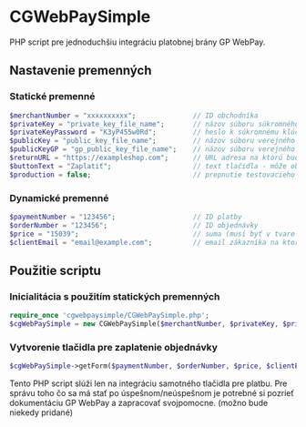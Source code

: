 # CGWebPaySimple
PHP script pre jednoduchšiu integráciu platobnej brány GP WebPay.

## Nastavenie premenných
### Statické premenné
```php
$merchantNumber = "xxxxxxxxxx";              // ID obchodníka
$privateKey = "private_key_file_name";       // názov súboru súkromného klúču (klúč treba vložiť do zložky /cgwebpaysimple/key/)
$privateKeyPassword = "K3yP455w0Rd";         // heslo k súkromnému klúču
$publicKey = "public_key_file_name";         // názov súboru verejného klúču (klúč treba vložiť do zložky /cgwebpaysimple/key/)
$publicKeyGP = "gp_public_key_file_name";    // názov súboru verejného klúču portálu GP WebPay (klúč treba vložiť do zložky /cgwebpaysimple/key/)
$returnURL = "https://exampleshop.com";      // URL adresa na ktorú bude zákazník presmerovaný po odoslaní platby
$buttonText = "Zaplatiť";                    // text tlačidla - môže obsahovať aj HTML tagy (napr. fontawesome ikonky atď.)
$production = false;                         // prepnutie testovacieho a produkčného módu (false = testovanie, true = produkcia)
```

### Dynamické premenné
```php
$paymentNumber = "123456";                   // ID platby
$orderNumber = "123456";                     // ID objednávky
$price = "15039";                            // suma (musí byť v tvare bez desatinných čísel, suma 15039 reprezentuje 150,39€)
$clientEmail = "email@example.com";          // email zákazníka na ktorý príde potvrdenie o platbe
```

## Použitie scriptu
### Inicialitácia s použitím statických premenných
```php
require_once 'cgwebpaysimple/CGWebPaySimple.php';
$cgWebPaySimple = new CGWebPaySimple($merchantNumber, $privateKey, $privateKeyPassword, $publicKey, $publicKeyGP, $production);
```

### Vytvorenie tlačidla pre zaplatenie objednávky
```php
$cgWebPaySimple->getForm($paymentNumber, $orderNumber, $price, $clientEmail, $returnURL, $buttonText);
```

Tento PHP script slúži len na integráciu samotného tlačidla pre platbu. Pre správu toho čo sa má stať po úspešnom/neúspešnom je potrebné si pozrieť dokumentáciu GP WebPay a zapracovať svojpomocne. (možno bude niekedy pridané)
